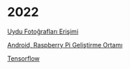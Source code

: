 # 2022

[Uydu Fotoğrafları Erişimi](06/uydu-fotograf-satellite-image.html)

[Android, Raspberry Pi Geliştirme Ortamı](09/gelistirme-ortami-tablet-rpi.html)

[Tensorflow](10/tensorflow.html)

